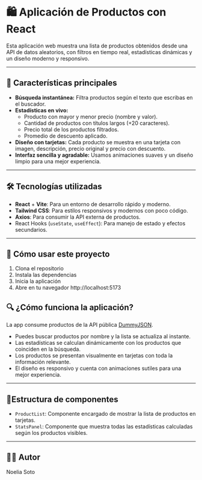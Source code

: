 # 🛍️ Aplicación de Productos con React

Esta aplicación web muestra una lista de productos obtenidos desde una API de datos aleatorios, con filtros en tiempo real, estadísticas dinámicas y un diseño moderno y responsivo.

---

## 📌 Características principales

- **Búsqueda instantánea:** Filtra productos según el texto que escribas en el buscador.
- **Estadísticas en vivo:**  
  - Producto con mayor y menor precio (nombre y valor).  
  - Cantidad de productos con títulos largos (+20 caracteres).  
  - Precio total de los productos filtrados.  
  - Promedio de descuento aplicado.
- **Diseño con tarjetas:** Cada producto se muestra en una tarjeta con imagen, descripción, precio original y precio con descuento.
- **Interfaz sencilla y agradable:** Usamos animaciones suaves y un diseño limpio para una mejor experiencia.

---

## 🛠️ Tecnologías utilizadas

- **React** + **Vite**: Para un entorno de desarrollo rápido y moderno.
- **Tailwind CSS**: Para estilos responsivos y modernos con poco código.
- **Axios**: Para consumir la API externa de productos.
- React Hooks (`useState`, `useEffect`): Para manejo de estado y efectos secundarios.

---

## 🚀 Cómo usar este proyecto

1. Clona el repositorio
2. Instala las dependencias
3. Inicia la aplicación 
4. Abre en tu navegador http://localhost:5173


## 🔍 ¿Cómo funciona la aplicación?

La app consume productos de la API pública [DummyJSON](https://dummyjson.com/products).

- Puedes buscar productos por nombre y la lista se actualiza al instante.
- Las estadísticas se calculan dinámicamente con los productos que coinciden en la búsqueda.
- Los productos se presentan visualmente en tarjetas con toda la información relevante.
- El diseño es responsivo y cuenta con animaciones sutiles para una mejor experiencia.

---

## 🧩Estructura de componentes

- `ProductList`: Componente encargado de mostrar la lista de productos en tarjetas.
- `StatsPanel`: Componente que muestra todas las estadísticas calculadas según los productos visibles.

---

## 👩‍💻 Autor

Noelia Soto


